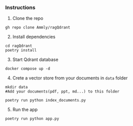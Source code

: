 ### Instructions 

1. Clone the repo 
```shell 
gh repo clone Ammly/ragQdrant 
```
2. Install dependencies
```shell
cd ragQdrant
poetry install
```
3. Start Qdrant database
```shell 
docker compose up -d
```
4. Crete a vector store from your documents in `data` folder
```shell 
mkdir data
#Add your documents(pdf, ppt, md...) to this folder

poetry run python index_documents.py 
```
5. Run the app
```shell 
poetry run python app.py 
```